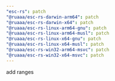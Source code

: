 ```yaml
---
"esc-rs": patch
"@ruaaa/esc-rs-darwin-arm64": patch
"@ruaaa/esc-rs-darwin-x64": patch
"@ruaaa/esc-rs-linux-arm64-gnu": patch
"@ruaaa/esc-rs-linux-arm64-musl": patch
"@ruaaa/esc-rs-linux-x64-gnu": patch
"@ruaaa/esc-rs-linux-x64-musl": patch
"@ruaaa/esc-rs-win32-arm64-msvc": patch
"@ruaaa/esc-rs-win32-x64-msvc": patch
---
```


add ranges
